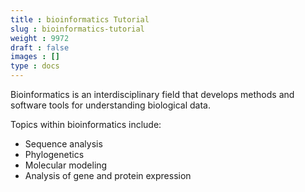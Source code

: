 ```yaml
---
title : bioinformatics Tutorial
slug : bioinformatics-tutorial
weight : 9972
draft : false
images : []
type : docs
---
```


Bioinformatics is an interdisciplinary field that develops methods and software tools for understanding biological data.

Topics within bioinformatics include:

 - Sequence analysis
 - Phylogenetics
 - Molecular modeling
 - Analysis of gene and protein expression


